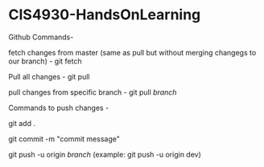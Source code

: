 # CIS4930-HandsOnLearning
Github Commands-

fetch changes from master (same as pull but without merging changegs to our branch) - git fetch

Pull all changes - git pull <remote>

pull changes from specific branch - git pull <remote> _branch_

Commands to push changes -

git add .

git commit -m "commit message"

git push -u origin _branch_ (example: git push -u origin dev)
